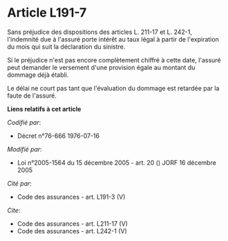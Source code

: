 # Article L191-7

Sans préjudice des dispositions des articles L. 211-17 et L. 242-1, l'indemnité due à l'assuré porte intérêt au taux légal à
partir de l'expiration du mois qui suit la déclaration du sinistre. 

Si le préjudice n'est pas encore complètement chiffré à cette date, l'assuré peut demander le versement d'une provision égale
au montant du dommage déjà établi. 

Le délai ne court pas tant que l'évaluation du dommage est retardée par la faute de l'assuré.

**Liens relatifs à cet article**

_Codifié par_:

  - Décret n°76-666 1976-07-16

_Modifié par_:

  - Loi n°2005-1564 du 15 décembre 2005 - art. 20 () JORF 16 décembre 2005

_Cité par_:

  - Code des assurances - art. L191-3 (V)

_Cite_:

  - Code des assurances - art. L211-17 (V)
  - Code des assurances - art. L242-1 (V)
